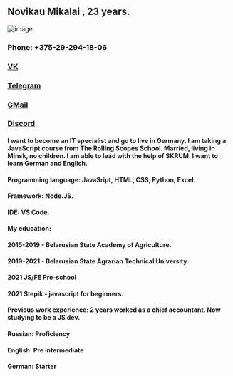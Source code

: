 ## Novikau Mikalai , 23 years.

![image](https://user-images.githubusercontent.com/45792926/124359604-5a81e280-dc2e-11eb-9820-30a5cbe4723a.png)

### Phone: +375-29-294-18-06

### [VK](https://vk.com/mckesson)

### [Telegram](https://t.me/novikovniki)

### [GMail](polarnanoch@gmail.com)

### [Discord](https://discord.gg/yahHrZUF)

#### I want to become an IT specialist and go to live in Germany. I am taking a JavaScript course from The Rolling Scopes School. Married, living in Minsk, no children. I am able to lead with the help of SKRUM. I want to learn German and English.

#### Programming language: JavaSript, HTML, CSS, Python, Excel.

#### Framework: Node.JS.

#### IDE: VS Code.

#### My education:

#### 2015-2019 - Belarusian State Academy of Agriculture.

#### 2019-2021 - Belarusian State Agrarian Technical University.

#### 2021 JS/FE Pre-school

#### 2021 Stepik - javascript for beginners.

#### Previous work experience: 2 years worked as a chief accountant. Now studying to be a JS dev.

#### Russian: Proficiency

#### English: Pre intermediate

#### German: Starter
